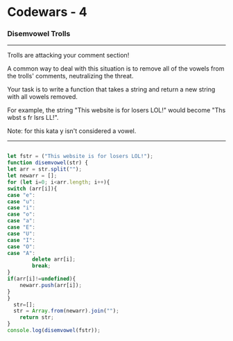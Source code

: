 # Codewars - 4
### Disemvowel Trolls
---


Trolls are attacking your comment section!

A common way to deal with this situation is to remove all of the vowels from the trolls' comments, neutralizing the threat.

Your task is to write a function that takes a string and return a new string with all vowels removed.

For example, the string "This website is for losers LOL!" would become "Ths wbst s fr lsrs LL!".

Note: for this kata y isn't considered a vowel.


---
```javascript

let fstr = ("This website is for losers LOL!");
function disemvowel(str) {
let arr = str.split("");
let newarr = [];
for (let i=0; i<arr.length; i++){
switch (arr[i]){
case "e":
case "u":
case "i":
case "o":
case "a":
case "E":
case "U":
case "I":
case "O":
case "A":
        delete arr[i];  
        break;
}
if(arr[i]!=undefined){
    newarr.push(arr[i]);
}
}
  str=[];
  str = Array.from(newarr).join("");
    return str;
}
console.log(disemvowel(fstr));

```
